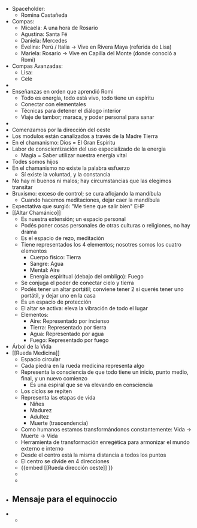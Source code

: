 - Spaceholder:
	- Romina Castañeda
- Compas:
	- Micaela: A una hora de Rosario
	- Agustina: Santa Fé
	- Daniela: Mercedes
	- Evelina: Perú / Italia -> Vive en Rivera Maya (referida de Lisa)
	- Mariela: Rosario -> Vive en Capilla del Monte (donde conoció a Romi)
- Compas Avanzadas:
	- Lisa:
	- Cele
-
- Enseñanzas en orden que aprendió Romi
	- Todo es energía, todo está vivo, todo tiene un espíritu
	- Conectar con elementales
	- Técnicas para detener el diálogo interior
	- Viaje de tambor; maraca, y poder personal para sanar
-
- Comenzamos por la dirección del oeste
- Los modulos están canalizados a través de la Madre Tierra
- En el chamanismo: Dios = El Gran Espíritu
- Labor de conscientización del uso especializado de la energia
	- Magia = Saber utilizar nuestra energía vital
- Todes somos hijos
- En el chamanismo no existe la palabra esfuerzo
	- Sí existe la voluntad, y la constancia
- No hay ni buenos ni malos; hay circumstancias que las elegimos transitar
- Bruxismo: exceso de control; se cura aflojando la mandíbula
	- Cuando hacemos meditaciones, dejar caer la mandíbula
- Expectativa que surgió: "Me tiene que salir bien" EHP
- [[Altar Chamánico]]
	- Es nuestra extensión; un espacio personal
	- Podés poner cosas personales de otras culturas o religiones, no hay drama
	- Es el espacio de rezo, meditación
	- Tiene representados los 4 elementos; nosotres somos los cuatro elementos
		- Cuerpo físico: Tierra
		- Sangre: Agua
		- Mental: Aire
		- Energía espiritual (debajo del ombligo): Fuego
	- Se conjuga el poder de conectar cielo y tierra
	- Podés tener un altar portátil; conviene tener 2 si querés tener uno portátil, y dejar uno en la casa
	- Es un espacio de protección
	- El altar se activa: eleva la vibración de todo el lugar
	- Elementos:
		- Aire: Representado por incienso
		- Tierra: Representado por tierra
		- Agua: Representado por agua
		- Fuego: Representado por fuego
- Árbol de la Vida
- [[Rueda Medicina]]
	- Espacio circular
	- Cada piedra en la rueda medicina representa algo
	- Representa la consciencia de que todo tiene un inicio, punto medio, final, y un nuevo comienzo
		- Es una espiral que se va elevando en consciencia
	- Los ciclos se repiten
	- Representa las etapas de vida
		- Niñes
		- Madurez
		- Adultez
		- Muerte (trascendencia)
	- Como humanos estamos transformándonos constantemente: Vida -> Muerte -> Vida
	- Herramienta de transformación enregética para armonizar el mundo externo e interno
	- Desde el centro está la misma distancia a todos los puntos
	- El centro se divide en 4 direcciones
	- {{embed [[Rueda dirección oeste]] }}
	-
	-
- Mensaje para el equinoccio
	-
-
	-